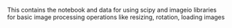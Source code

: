 This contains the notebook and data for using scipy and imageio libraries for basic image processing operations like resizing, rotation, loading images
